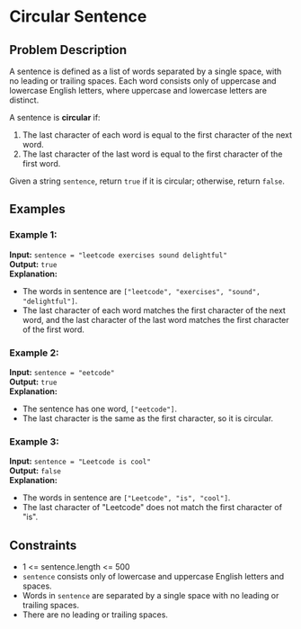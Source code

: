 # Circular Sentence

## Problem Description
A sentence is defined as a list of words separated by a single space, with no leading or trailing spaces. Each word consists only of uppercase and lowercase English letters, where uppercase and lowercase letters are distinct.

A sentence is **circular** if:
1. The last character of each word is equal to the first character of the next word.
2. The last character of the last word is equal to the first character of the first word.

Given a string `sentence`, return `true` if it is circular; otherwise, return `false`.

## Examples

### Example 1:
**Input:** `sentence = "leetcode exercises sound delightful"`  
**Output:** `true`  
**Explanation:**  
- The words in sentence are `["leetcode", "exercises", "sound", "delightful"]`.
- The last character of each word matches the first character of the next word, and the last character of the last word matches the first character of the first word.

### Example 2:
**Input:** `sentence = "eetcode"`  
**Output:** `true`  
**Explanation:**  
- The sentence has one word, `["eetcode"]`.
- The last character is the same as the first character, so it is circular.

### Example 3:
**Input:** `sentence = "Leetcode is cool"`  
**Output:** `false`  
**Explanation:**  
- The words in sentence are `["Leetcode", "is", "cool"]`.
- The last character of "Leetcode" does not match the first character of "is".

## Constraints
- 1 <= sentence.length <= 500
- `sentence` consists only of lowercase and uppercase English letters and spaces.
- Words in `sentence` are separated by a single space with no leading or trailing spaces.
- There are no leading or trailing spaces.
